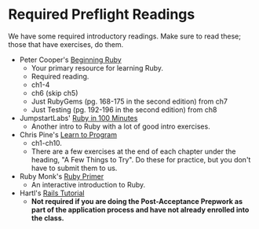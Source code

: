 # Required Preflight Readings

We have some required introductory readings. Make sure to read these;
those that have exercises, do them.

* Peter Cooper's [Beginning Ruby](http://beginningruby.org/)
    * Your primary resource for learning Ruby.
    * Required reading.
    * ch1-4
    * ch6 (skip ch5)
    * Just RubyGems (pg. 168-175 in the second edition) from ch7
    * Just Testing (pg. 192-196 in the second edition) from ch8
* JumpstartLabs' [Ruby in 100 Minutes][ruby-in-100-min]
    * Another intro to Ruby with a lot of good intro exercises.
* Chris Pine's [Learn to Program][pine-amazon]
    * ch1-ch10.
    * There are a few exercises at the end of each chapter under the
      heading, "A Few Things to Try". Do these for practice, but you
      don't have to submit them to us.
* Ruby Monk's [Ruby Primer][ruby-primer]
    * An interactive introduction to Ruby.
* Hartl's [Rails Tutorial][hartl]
    * **Not required if you are doing the Post-Acceptance Prepwork as part of the application process and have not already enrolled into the class.**

[ruby-in-100-min]: http://tutorials.jumpstartlab.com/projects/ruby_in_100_minutes.html
[pine-amazon]: http://www.amazon.com/Program-Second-Edition-Facets-Series/dp/1934356360/ref=sr_1_1?ie=UTF8&qid=1363458523&sr=8-1&keywords=learn+to+program
[ruby-primer]: http://rubymonk.com/learning/books/1
[hartl]: http://ruby.railstutorial.org/ruby-on-rails-tutorial-book
